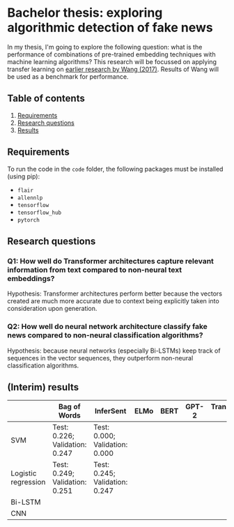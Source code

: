 # Bachelor thesis: exploring algorithmic detection of fake news
In my thesis, I'm going to explore the following question: what is the performance of combinations of pre-trained embedding techniques with machine learning algorithms?
This research will be focussed on applying transfer learning on [earlier research by Wang (2017)](https://arxiv.org/abs/1705.00648). Results of Wang will be used as a benchmark for performance. 

## Table of contents
1. [Requirements](#requirements)
2. [Research questions](#rq)
3. [Results](#results)

<a name="requirements"/>

## Requirements
To run the code in the `code` folder, the following packages must be installed (using pip):
- `flair`
- `allennlp`
- `tensorflow`
- `tensorflow_hub`
- `pytorch`

<a name="rq"/>

## Research questions
### Q1: How well do Transformer architectures capture relevant information from text compared to non-neural text embeddings?
Hypothesis: Transformer architectures perform better because the vectors created are much more accurate due to context being explicitly taken into consideration upon generation.

### Q2: How well do neural network architecture classify fake news compared to non-neural classification algorithms?
Hypothesis: because neural networks (especially Bi-LSTMs) keep track of sequences in the vector sequences, they outperform non-neural classification algorithms.

<a name="results"/>

## (Interim) results
|                     | Bag of Words                   | InferSent                      | ELMo | BERT | GPT-2 | Transformer-XL | MT-DNN |
|---------------------|--------------------------------|--------------------------------|------|------|-------|----------------|--------|
| SVM                 | Test: 0.226; Validation: 0.247 | Test: 0.000; Validation: 0.000 |      |      |       |                |        |
| Logistic regression | Test: 0.249; Validation: 0.251 | Test: 0.245; Validation: 0.247 |      |      |       |                |        |
| Bi-LSTM             |                                |                                |      |      |       |                |        |
| CNN                 |                                |                                |      |      |       |                |        |
